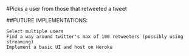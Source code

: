 #Picks a user from those that retweeted a tweet

##FUTURE IMPLEMENTATIONS:
```
Select multiple users
Find a way around twitter's max of 100 retweeters (possibly using streaming)
Implement a basic UI and host on Heroku
```
